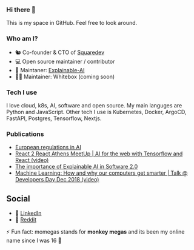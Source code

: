 ### Hi there 👋

This is my space in GitHub. Feel free to look around.

### Who am I?
- 🐿️ Co-founder & CTO of [Squaredev](https://www.squaredev.io/)
- 💻 Open source maintainer / contributor
- 🧠 Maintaner: [Explainable-AI](https://github.com/squaredev-io/explainable-ai)
- 🐻‍❄️ Maintainer: Whitebox (coming soon)


### Tech I use

I love cloud, k8s, AI, software and open source. My main languges are Python and JavaScript. Other tech I use is Kubernetes, Docker, ArgoCD, FastAPI, Postgres, Tensorflow, Nextjs.

### Publications
- [European regulations in AI](https://medium.com/squaredev-publications/european-regulations-in-ai-82018ab1315f)
- [React 2 React Athens MeetUp | AI for the web with Tensorflow and React (video)](https://www.youtube.com/watch?app=desktop&v=NF8wcU49ovs)
- [The importance of Explainable AI in Software 2.0](https://medium.com/squaredev-publications/the-importance-of-explainable-ai-in-software-2-0-e5df4ff1de68)
- [Machine Learning: How and why our computers get smarter | Talk @ Developers Day Dec 2018 (video)](https://www.youtube.com/watch?v=G92kGNdotus)

## Social
- 🍏 [LinkedIn](https://www.linkedin.com/in/megaklis-vasilakis/)
- 🍒 [Reddit](https://www.reddit.com/user/momegas)

⚡ Fun fact: momegas stands for **monkey megas** and its been my online name since I was 16 🐒
